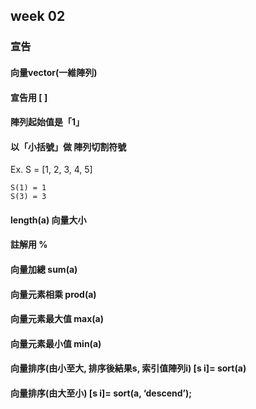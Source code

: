 ## week 02
### 宣告
#### 向量vector(一維陣列)
#### 宣告用 [  ]

#### 陣列起始值是「1」

#### 以「小括號」做 陣列切割符號
  Ex. S = [1, 2, 3, 4, 5]
	
	S(1) = 1
	S(3) = 3
#### length(a) 向量大小
#### 註解用 %
#### 向量加總 sum(a)
#### 向量元素相乘 prod(a)
#### 向量元素最大值 max(a)
#### 向量元素最小值 min(a)
#### 向量排序(由小至大, 排序後結果s, 索引值陣列i) [s i]= sort(a)
#### 向量排序(由大至小) [s i]= sort(a, ‘descend’);
